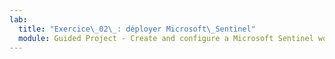 ```yaml
---
lab:
  title: "Exercice\_02\_: déployer Microsoft\_Sentinel"
  module: Guided Project - Create and configure a Microsoft Sentinel workspace
---
```


